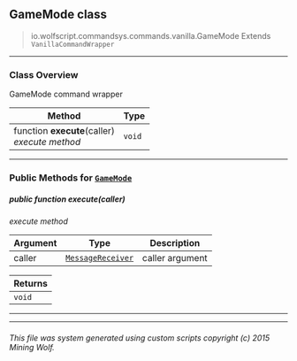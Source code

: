 ## GameMode __class__

>io.wolfscript.commandsys.commands.vanilla.GameMode
>Extends `VanillaCommandWrapper`

---

### Class Overview

GameMode command wrapper

Method | Type   
--- | :--- 
 function __execute__(caller) <br> _execute method_ | `void`



---


### Public Methods for [`GameMode`](GameMode.md)

##### <a id='execute'></a>public  function __execute__(caller)

_execute method_

Argument | Type | Description  
--- | --- | --- 
caller | [`MessageReceiver`](../../../chat/MessageReceiver.md) | caller argument

Returns | 
--- | 
`void` |


---
---


###### This file was system generated using custom scripts copyright (c) 2015 Mining Wolf.
	

